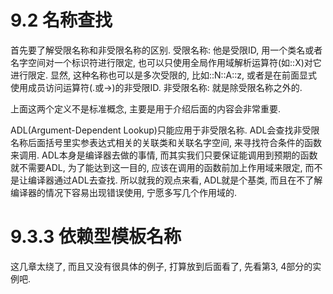 # 9.2 名称查找

首先要了解受限名称和非受限名称的区别.
受限名称: 他是受限ID, 用一个类名或者名字空间对一个标识符进行限定, 也可以只使用全局作用域解析运算符(如::X)对它进行限定. 显然, 这种名称也可以是多次受限的, 比如::N::A<T>::z, 或者是在前面显式使用成员访问运算符(.或->)的非受限ID.
非受限名称: 就是除受限名称之外的.

上面这两个定义不是标准概念, 主要是用于介绍后面的内容会非常重要.

ADL(Argument-Dependent Lookup)只能应用于非受限名称. ADL会查找非受限名称后面括号里实参表达式相关的关联类和关联名字空间, 来寻找符合条件的函数来调用.
ADL本身是编译器去做的事情, 而其实我们只要保证能调用到预期的函数就不需要ADL, 为了能达到这一目的, 应该在调用的函数前加上作用域来限定, 而不是让编译器通过ADL去查找.
所以就我的观点来看, ADL就是个基类, 而且在不了解编译器的情况下容易出现错误使用, 宁愿多写几个作用域的.

# 9.3.3 依赖型模板名称

这几章太绕了, 而且又没有很具体的例子, 打算放到后面看了, 先看第3, 4部分的实例吧.